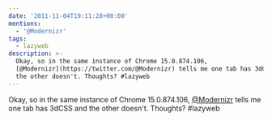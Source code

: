 ```yaml
---
date: '2011-11-04T19:11:28+00:00'
mentions:
  - '@Modernizr'
tags:
  - lazyweb
description: >-
  Okay, so in the same instance of Chrome 15.0.874.106,
  [@Modernizr](https://twitter.com/@Modernizr) tells me one tab has 3dCSS and
  the other doesn't. Thoughts? #lazyweb
---
```

Okay, so in the same instance of Chrome 15.0.874.106, [@Modernizr](https://twitter.com/@Modernizr) tells me one tab has 3dCSS and the other doesn't. Thoughts? #lazyweb
